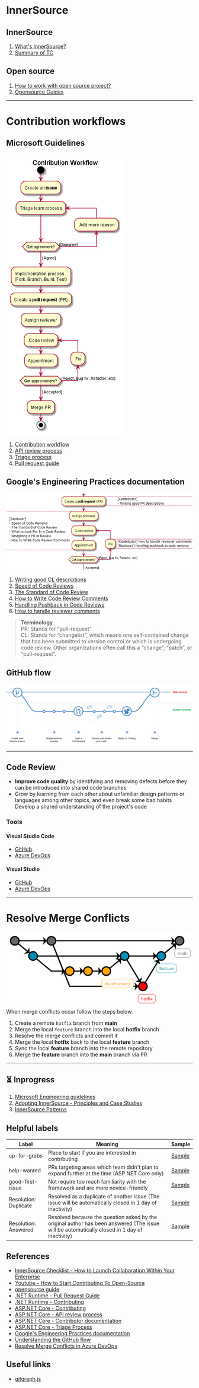 # InnerSource

## InnerSource
1. [What's InnerSource?](/InnerSource.md)
1. [Summary of TC](/Brief%20of%20TC.md)

## Open source
1. [How to work with open source project?](/OpensourceWorkflows.md)
1. [Opensource Guides](/OpensourceGuide.md)

---
# Contribution workflows

## Microsoft Guidelines
![img](/Diagrams/ContributionWorkflow.png)
1. [Contribution workflow](/MSContributionWorkflow.md)
1. [API review process](/MSApiReviewProcess.md)
1. [Triage process](/MSTriageProcess.md)
1. [Pull request guide](/MSPullRequestGuide.md)

## Google's Engineering Practices documentation
![img](/Diagrams/Google%20Engineering%20Practices.png)
1. [Writing good CL descriptions](/GoogleWritingGoodCLDescriptions.md)
1. [Speed of Code Reviews](/GoogleSpeedOfCodeReviews.md)
1. [The Standard of Code Review](/GoogleTheStandardOfCodeReview.md)
1. [How to Write Code Review Comments](/GoogleHowToWriteCodeReviewComments.md)
1. [Handling Pushback in Code Reviews](/GoogleHandlingPushbackInCodeReviews.md)
1. [How to handle reviewer comments](/GoogleHowToHandleReviewerComments.md)

> **Terminology**  
> PR: Stands for “pull-request”  
> CL: Stands for “changelist”, which means one self-contained change that has been submitted to version control or which is undergoing code review. Other organizations often call this a “change”, “patch”, or “pull-request”.

## GitHub flow
![img](/Diagrams/GitHubFlow.png)

---

## Code Review
* **Improve code quality** by identifying and removing defects before they can be introduced into shared code branches
* Grow by learning from each other about unfamiliar design patterns or languages among other topics, and even break some bad habits
Develop a shared understanding of the project's code

### Tools
#### Visual Studio Code
* [GitHub](https://marketplace.visualstudio.com/items?itemName=GitHub.vscode-pull-request-github)
* [Azure DevOps](https://marketplace.visualstudio.com/items?itemName=ankitbko.vscode-pull-request-azdo)
#### Visual Studio
* [GitHub](https://marketplace.visualstudio.com/items?itemName=GitHub.GitHubExtensionforVisualStudio)
* [Azure DevOps](https://marketplace.visualstudio.com/items?itemName=VSIDEVersionControlMSFT.pr4vs)

---

# Resolve Merge Conflicts
![img](/Diagrams/ResolveMergeConflicts.png)  
When merge conflicts occur follow the steps below.
1. Create a remote `hotfix` branch from **main**
1. Merge the local `feature` branch into the local **hotfix** branch
1. Resolve the merge conflicts and commit it
1. Merge the local **hotfix** back to the local **feature** branch
1. Sync the local **feature** branch into the remote repository
1. Merge the **feature** branch into the **main** branch via PR

---

## ⏳ Inprogress
1. [Microsoft Engineering guidelines](https://github.com/dotnet/aspnetcore/wiki/Engineering-guidelines)
1. [Adopting InnerSource - Principles and Case Studies](https://innersourcecommons.org/documents/books/AdoptingInnerSource.pdf)
1. [InnerSource Patterns](https://patterns.innersourcecommons.org)

## Helpful labels
|Label|Meaning|Sample|
|--|--|--|
|up-for-grabs|Place to start if you are interested in contributing|[Sample](https://aka.ms/aspnet/helpwanted)|
|help-wanted|PRs targeting areas which team didn't plan to expand further at the time (ASP.NET Core only)|[Sample](https://github.com/dotnet/runtime/labels/up-for-grabs)|
|good-first-issue|Not require too much familiarity with the framework and are more novice-friendly|[Sample](https://aka.ms/aspnet/helpwanted)|
|Resolution: Duplicate|Resolved as a duplicate of another issue (The issue will be automatically closed in 1 day of inactivity)|[Sample](https://github.com/dotnet/aspnetcore/labels?q=Resolution)|
|Resolution: Answered|Resolved because the question asked by the original author has been answered (The issue will be automatically closed in 1 day of inactivity)|[Sample](https://github.com/dotnet/aspnetcore/labels?q=Resolution)|

## References
* [InnerSource Checklist - How to Launch Collaboration Within Your Enterprise](https://innersourcecommons.org/documents/books/InnerSourceChecklist.pdf)
* [Youtube - How to Start Contributing To Open-Source](https://www.youtube.com/watch?v=wF9IUQlZ2Sk)
* [opensource guide](https://opensource.guide)
* [.NET Runtime - Pull Request Guide](https://github.com/dotnet/runtime/blob/main/docs/pr-guide.md)
* [.NET Runtime - Contributing](https://github.com/dotnet/runtime/blob/main/CONTRIBUTING.md)
* [ASP.NET Core - Contributing](https://github.com/dotnet/aspnetcore/blob/main/CONTRIBUTING.md)
* [ASP.NET Core - API review process](https://github.com/dotnet/aspnetcore/blob/main/docs/APIReviewProcess.md)
* [ASP.NET Core - Contributor documentation](https://github.com/dotnet/aspnetcore/blob/main/docs/README.md)
* [ASP.NET Core - Triage Process](https://github.com/dotnet/aspnetcore/blob/main/docs/TriageProcess.md)
* [Google's Engineering Practices documentation](https://google.github.io/eng-practices)
* [Understanding the GitHub flow](https://guides.github.com/introduction/flow)
* [Resolve Merge Conflicts in Azure DevOps](http://twocents.nl/?p=2648)

## Useful links
* [gitgraph.js](https://www.npmjs.com/package/@gitgraph/js)
